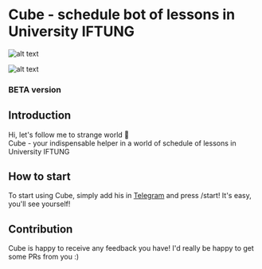 # Cube - schedule bot of lessons in University IFTUNG
![alt text](https://i.imgur.com/2781z0t.png)

![alt text](https://s3.gifyu.com/images/ezgif-1-b8ded82f622d.gif)

### BETA version

## Introduction

Hi, let's follow me to strange world 🌌<br>
Cube - your indispensable helper in a world of schedule of lessons in University IFTUNG

## How to start

To start using Cube, simply add his in [Telegram](https://t.me/CubeEscapeBot) and press /start! It's easy, you'll see yourself!

## Contribution

Cube is happy to receive any feedback you have! I'd really be happy to get some PRs from you :)
